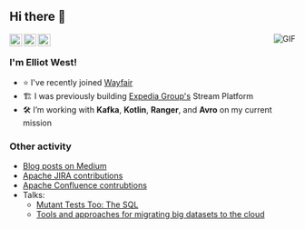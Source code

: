 ## Hi there 👋

<a href="https://github.com/teabot">
  <img align="left" alt="Elliot West's Github" width="22px" src="https://cdn.jsdelivr.net/npm/simple-icons@v3/icons/github.svg" />
</a>
<a href="https://www.linkedin.com/in/teabot/">
  <img align="left" alt="Elliot West's Linkedin" width="22px" src="https://cdn.jsdelivr.net/npm/simple-icons@v3/icons/linkedin.svg" />
</a>
<a href="https://twitter.com/teabot">
  <img align="left" alt="Elliot West's Twitter" width="22px" src="https://cdn.jsdelivr.net/npm/simple-icons@v3/icons/twitter.svg" />
</a>

<img alt="GIF" align="right" src="https://github-readme-stats.vercel.app/api?username=teabot&show_icons=true&count_private=true" />

<br />

### I'm Elliot West!
- ⭐️ I've recently joined [Wayfair](https://wayfair.github.io)
- 🏗 I was previously building [Expedia Group's](https://opensource.expediagroup.com) Stream Platform
- 🛠 I’m working with **Kafka**, **Kotlin**, **Ranger**, and **Avro** on my current mission

### Other activity
* [Blog posts on Medium](https://medium.com/@teabot)
* [Apache JIRA contributions](https://issues.apache.org/jira/browse/KAFKA-13293?jql=project%20in%20(KAFKA%2C%20AVRO%2C%20HIVE)%20AND%20reporter%20in%20(teabot))
* [Apache Confluence contrubtions](https://cwiki.apache.org/confluence/display/~teabot)
* Talks:
  * [Mutant Tests Too: The SQL](https://www.youtube.com/watch?v=PchdF0xAbEg)
  * [Tools and approaches for migrating big datasets to the cloud](https://youtu.be/MfvjmMjhKG4)
